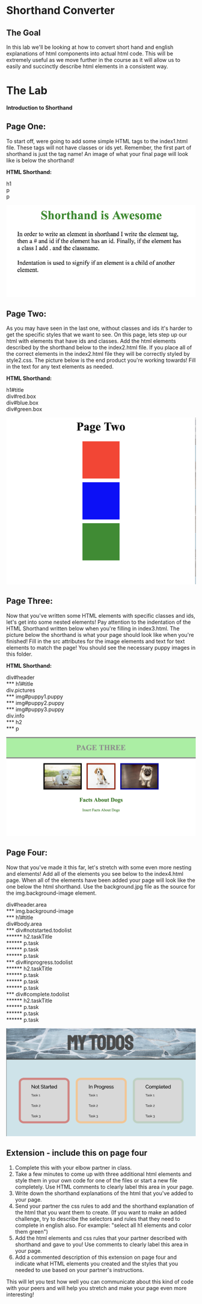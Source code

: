 # Shorthand Converter

## The Goal
In this lab we'll be looking at how to convert short hand and english explanations of html components into actual html code. This will be extremely useful as we move further in the course as it will allow us to easily and succinctly describe html elements in a consistent way.

# The Lab

#### Introduction to Shorthand

## Page One:
To start off, were going to add some simple HTML tags to the index1.html file. These tags will not have classes or ids yet. Remember, the first part of shorthand is just the tag name! An image of what your final page will look like is below the shorthand!

**HTML Shorthand:**

h1 <br>
p <br>
p <br>

![](page1.png)

## Page Two:
As you may have seen in the last one, without classes and ids it's harder to get the specific styles that we want to see. On this page, lets step up our html with elements that have ids and classes. Add the html elements described by the shorthand below to the index2.html file. If you place all of the correct elements in the index2.html file they will be correctly styled by style2.css. The picture below is the end product you're working towards! Fill in the text for any text elements as needed.

**HTML Shorthand:**

h1#title <br>
div#red.box <br>
div#blue.box <br>
div#green.box <br>

![](page2.png)

## Page Three:
Now that you've written some HTML elements with specific classes and ids, let's get into some nested elements! Pay attention to the indentation of the HTML Shorthand written below when you're filling in index3.html. The picture below the shorthand is what your page should look like when you're finished! Fill in the src attributes for the image elements and text for text elements to match the page! You should see the necessary puppy images in this folder.

**HTML Shorthand:**

div#header <br>
\*\*\* h1#title<br>
div.pictures<br>
\*\*\* img#puppy1.puppy<br>
\*\*\* img#puppy2.puppy<br>
\*\*\* img#puppy3.puppy<br>
div.info<br>
\*\*\* h2<br>
\*\*\* p

![](page3.png)

## Page Four:
Now that you've made it this far, let's stretch with some even more nesting and elements! Add all of the elements you see below to the index4.html page. When all of the elements have been added your page will look like the one below the html shorthand. Use the background.jpg file as the source for the img.background-image element.

div#header.area <br>
\*\*\* img.background-image <br>
\*\*\*   h1#title <br>
div#body.area <br>
\*\*\*   div#notstarted.todolist <br>
\*\*\*\*\*\*     h2.taskTitle <br>
\*\*\*\*\*\*     p.task <br>
\*\*\*\*\*\*     p.task <br>
\*\*\*\*\*\*     p.task <br>
\*\*\* div#inprogress.todolist <br>
\*\*\*\*\*\*     h2.taskTitle <br>
\*\*\*\*\*\*     p.task <br>
\*\*\*\*\*\*     p.task <br>
\*\*\*\*\*\*     p.task <br>
\*\*\* div#complete.todolist <br>
\*\*\*\*\*\*     h2.taskTitle <br>
\*\*\*\*\*\*     p.task <br>
\*\*\*\*\*\*     p.task <br>
\*\*\*\*\*\*     p.task <br>

![](page4.png)

## Extension - include this on page four

1. Complete this with your elbow partner in class.
2. Take a few minutes to come up with three additional html elements and style them in your own code for one of the files or start a new file completely. Use HTML comments to clearly label this area in your page.
3. Write down the shorthand explanations of the html that you've added to your page.
4. Send your partner the css rules to add and the shorthand explanation of the html that you want them to create. (If you want to make an added challenge, try to describe the selectors and rules that they need to complete in english also. For example: "select all h1 elements and color them green")
5. Add the html elements and css rules that your partner described with shorthand and gave to you! Use comments to clearly label this area in your page.
6. Add a commented description of this extension on page four and indicate what HTML elements you created and the styles that you needed to use based on your partner's instructions. 

This will let you test how well you can communicate about this kind of code with your peers and will help you stretch and make your page even more interesting!
